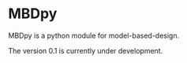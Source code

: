 # MBDpy

MBDpy is a python module for model-based-design.

The version 0.1 is currently under development.